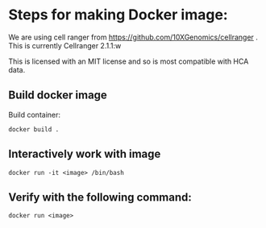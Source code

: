 # Steps for making Docker image:

We are using cell ranger from https://github.com/10XGenomics/cellranger . 
This is currently Cellranger 2.1.1:w

This is licensed with an MIT license and so is most compatible with HCA data.

## Build docker image

Build container:

`docker build .`

## Interactively work with image

`docker run -it <image> /bin/bash`

## Verify with the following command:

`docker run <image>`